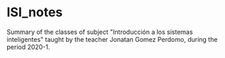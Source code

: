 # ISI_notes
Summary of the classes of subject "Introducción a los sistemas inteligentes" 
taught by the teacher Jonatan Gomez Perdomo, during the period 2020-1.
